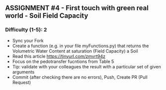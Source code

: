 ## ASSIGNMENT #4 - First touch with green real world - Soil Field Capacity
### Difficulty (1-5): 2
- Sync your Fork
- Create a function (e.g. in your file myFunctions.py) that returns the Volumetric Water Content at saturation (Field Capacity) a Soil
- Read this article https://tinyurl.com/zmvrt94z
- Focus on the pedotransfer fucntions from Table 5 
- Tip: validate with your colleagues the result with a particular set of given arguments
- Commit (after checking there are no errors), Push, Create PR (Pull Request)